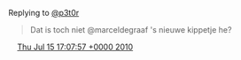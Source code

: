 Replying to [@p3t0r](https://twitter.com/p3t0r/status/18607051396)

> Dat is toch niet @marceldegraaf 's nieuwe kippetje he?

<img src="../../media/tweet.ico" width="12" /> [Thu Jul 15 17:07:57 +0000 2010](https://twitter.com/DromerDenker/status/18617268641)